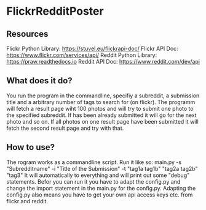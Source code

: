 # FlickrRedditPoster
## Resources

Flickr Python Library: https://stuvel.eu/flickrapi-doc/
Flickr API Doc: https://www.flickr.com/services/api/
Reddit Python Library: https://praw.readthedocs.io
Reddit API Doc: https://www.reddit.com/dev/api

## What does it do?

You run the program in the commandline, specifiy a subreddit, a submission title and a 
arbitrary number of tags to search for (on flickr).
The programm will fetch a result page wiht 100 photos and will try to submit one photo to the specified subreddit.
If has been already submitted it will go for the next photo and so on. If all photos on one result page have been submitted
it will fetch the second result page and try with that.


## How to use?

The rogram works as a commandline script.
Run it like so: main.py -s "Subredditname" -i "Title of the Submission" -t "tag1a tag1b" "tag2a tag2b" "tag3"
It will automatically to everything and will print out some "debug" statements.
Befor you can run it you have to adapt the config.py and change the import statement in the main.py for the config.py.
Adapting the config.py also means you have to get your own api access keys etc. from flickr and reddit.
